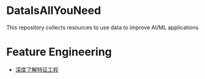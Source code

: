 # DataIsAllYouNeed
This repository collects resources to use data to improve AI/ML applications

# Feature Engineering
* [深度了解特征工程](https://zhuanlan.zhihu.com/p/111296130)
